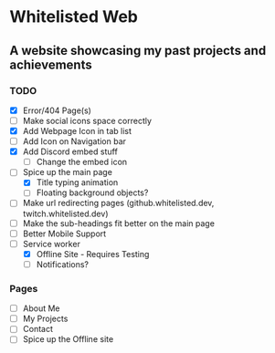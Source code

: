 # Whitelisted Web
## A website showcasing my past projects and achievements


### TODO

* [X] Error/404 Page(s)
* [ ] Make social icons space correctly
* [X] Add Webpage Icon in tab list
* [ ] Add Icon on Navigation bar
* [X] Add Discord embed stuff
    * [ ] Change the embed icon
* [ ] Spice up the main page
    * [X] Title typing animation
    * [ ] Floating background objects?
* [ ] Make url redirecting pages (github.whitelisted.dev, twitch.whitelisted.dev)
* [ ] Make the sub-headings fit better on the main page
* [ ] Better Mobile Support
* [ ] Service worker
    * [X] Offline Site - Requires Testing
    * [ ] Notifications?

### Pages
* [ ] About Me
* [ ] My Projects
* [ ] Contact
* [ ] Spice up the Offline site
